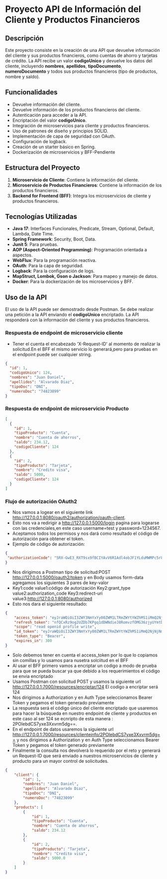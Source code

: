 # Proyecto API de Información del Cliente y Productos Financieros

## Descripción
Este proyecto consiste en la creación de una API que devuelve información del cliente y sus productos financieros, como cuentas de ahorro y tarjetas de crédito. La API recibe un valor **codigoUnico** y devuelve los datos del cliente, incluyendo **nombres**, **apellidos**, **tipoDocumento**, **numeroDocumento** y todos sus productos financieros (tipo de productos, nombre y saldo).

## Funcionalidades
- Devuelve información del cliente.
- Devuelve información de los productos financieros del cliente.
- Autenticación para acceder a la API.
- Encriptación del valor **codigoUnico**.
- Integración de microservicios para cliente y productos financieros.
- Uso de patrones de diseño y principios SOLID.
- Implementación de capa de seguridad con OAuth.
- Configuración de logback.
- Creación de un starter básico en Spring.
- Dockerización de microservicios y BFF-Pendiente



## Estructura del Proyecto
1. **Microservicio de Cliente**: Contiene la información del cliente.
2. **Microservicio de Productos Financieros**: Contiene la información de los productos financieros.
3. **Backend for Frontend (BFF)**: Integra los microservicios de cliente y productos financieros.

## Tecnologías Utilizadas
- **Java 17**: Interfaces Funcionales, Predicate, Stream, Optional, Default, Lambda, Date Time.
- **Spring Framework**: Security, Boot, Data.
- **Junit 5**: Para pruebas.
- **AOP (Aspect-Oriented Programming)**: Programación orientada a aspectos.
- **WebFlux**: Para la programación reactiva.
- **OAuth**: Para la capa de seguridad.
- **Logback**: Para la configuración de logs.
- **MapStruct, Lombok, Gson o Jackson**: Para mapeo y manejo de datos.
- **Docker**: Para la dockerización de los microservicios y BFF.

## Uso de la API
El uso de la API puede ser demostrado desde Postman. Se debe realizar una petición a la API enviando el **codigoUnico** encriptado. La API responderá con la información del cliente y sus productos financieros.



### Respuesta de endpoint de microservicio cliente 
- Tener el cuenta el encabezado 'X-Request-ID' al momento de realizar la solicitud.En el BFF el mismo servicio lo generará,pero para pruebas en el endpoint puede ser cualquier string.
```json
{
  "id": 1,
  "codigoUnico": 124,
  "nombres": "Juan Daniel",
  "apellidos": "Alvarado Diaz",
  "tipoDoc": "DNI",
  "numeroDoc": "74823099"
}
```

### Respuesta de endpoint de microservicio Producto
```json
[
  {
    "id": 1,
    "tipoProducto": "Cuenta",
    "nombre": "Cuenta de ahorros",
    "saldo": 234.12,
    "codigoCliente": 124
  },
  {
    "id": 2,
    "tipoProducto": "Tarjeta",
    "nombre": "Credito visa",
    "saldo": 5000,
    "codigoCliente": 124
  }
]
```
### Flujo de autorización OAuth2

- Nos vamos a logear en el siguiente link http://127.0.0.1:8080/oauth2/authorization/oauth-client.
- Esto nos va a redirigir a http://127.0.0.1:5000/login pagina para logearse con las credenciales,en este caso username=test y password=1234567.
- Aceptamos todos los permisos y nos dará como resultado el código de autorización para obtener el token.
- Ejemplo de código de autorización:
 ```json
{
  "authorizationCode": "5RX-GwE3_RXT9sx9fBCIYAvV6R1Adl4obJF1YLduMWMPc5r8_CcS4tazacD37U_BRKlDKnpZsxQq8DxFAPtdUm_oID3h0QQco3HAxOs1ngEYBy9rv7vXEbOcfCI_iJeE"
}
```
- Nos dirigimos a Postman tipo de solicitud:POST  http://127.0.0.1:5000/oauth2/token y en Body usamos form-data agregamos los siguientes 3 pares de key-valor
- Key1:code value1:código de autorización  Key2:grant_type value2:authorization_code  Key3:redirect-uri value3:http://127.0.0.1:8080/authorized
- Esto nos dara el siguiente resultado:
```json
{
    "access_token": "eyJraWQiOiI3ZWY3NmYxYy00ZWM1LTRmZWYtYWZhMS1iMmQ2NjNjNmE4YWUiLCJhbGciOiJSUzI1NiJ9.eyJzdWIiOiJ0ZXN0IiwiYXVkIjoib2F1dGgtY2xpZW50IiwibmJmIjoxNzM1ODMzNTM0LCJzY29wZSI6WyJyZWFkIiwib3BlbmlkIiwicHJvZmlsZSIsIndyaXRlIl0sImlzcyI6Imh0dHA6Ly8xMjcuMC4wLjE6NTAwMCIsImV4cCI6MTczNTgzMzgzNCwiaWF0IjoxNzM1ODMzNTM0LCJqdGkiOiI4MDlhZjNmZS0zNWNhLTQ4OWEtODRkYi0wMWY4NDJlYWU2ODcifQ.g-auNTzdzIXEe6N5tyLdwiItB1Um7lDZF6cLpA15SUC7HIit9xqUygiSbgc1sPUV-bCOtkhpzeLkuHEhFeDL2D6HU6O-NdqR7a0_nj7xzbUBWq_saUUXHQA-yvmjECqPHvSPEijFXOCiyNSciBg3I3iKi36O2iEw7hPP7DLP2N7Qj3CVePIDee52P_ajEz5nrBAqp0g24quRRyWx4eJ09xCDdb5dsy2XsI9fEON3DHbnVQvyWvlp4SeoBGi9Xhz0HAAOFn2XJ0i0xrN5jv1Sc66GKEdvl3AUG7XyGKsaa_sMl9Dh9D6ljXjjG7Y05m4jXdHYql4hfNuTNBbV9L1Ksg",
    "refresh_token": "nfQCxRz9og2UZDb7KPgq1dDWNdieJ8RomvzfOMG36zjyUYmtDnrHPA3gMUVrCq8rruL0OaoqKN59GGdX8Bni4KCRIiEbMwswSJN4x0oDQE7c-mjOML7fYt4Ez9G4EGx3",
    "scope": "read openid profile write",
    "id_token": "eyJraWQiOiI3ZWY3NmYxYy00ZWM1LTRmZWYtYWZhMS1iMmQ2NjNjNmE4YWUiLCJhbGciOiJSUzI1NiJ9.eyJzdWIiOiJ0ZXN0IiwiYXVkIjoib2F1dGgtY2xpZW50IiwiYXpwIjoib2F1dGgtY2xpZW50IiwiYXV0aF90aW1lIjoxNzM1ODMzNTI1LCJpc3MiOiJodHRwOi8vMTI3LjAuMC4xOjUwMDAiLCJleHAiOjE3MzU4MzUzMzQsImlhdCI6MTczNTgzMzUzNCwibm9uY2UiOiJnQzNHOGxTWFYyMnRYRlRta29maUgySXJhbGFidF93bkNMeThDX1ZuMUVvIiwianRpIjoiZWRlMDdkNzktZTJkYi00ZDU1LTg4MTctZDY0YzU4YTdlMmEwIiwic2lkIjoibVkzT2RVTm8wcFhibE9kUDdRR2h5RDA1ZTY4N1BHd2NBOFZTTkFDWFF2USJ9.PGRTHb4bXZsJqxiYq0LA5MHX4-tPAvjHP4OXe9KDFnT4Gtx3q_3CUfVthEwaxN13lx4FdW_nCt0ZNvbmZ6sSYi_nZCIbVBr5f1ExH-H0hZ8iQyQK0a4m6x5HKgo_3z7UK7jo94QUVi294VK4i6mRvkjG0xC2O6RnhxH9-2bVX0JIKYju5kF1rWrQWazfFUgRaEgZACMuBFqVDwj-klerTJqqvKXHfnM2qiD3aX4aeOSFj-pzON23SxrYwAGO1188i05DEWHYpaYZstlZd1XE4k2_a2_PgIUdMj3O8iqpYJFOp4w_mOtKUC760vGdLmQeJGSVMxYKIGbHcUxD_lFySQ",
    "token_type": "Bearer",
    "expires_in": 300
}
```
- Solo debemos tener en cuenta el access_token por lo que lo copiamos sin comillas y lo usamos para nusetra solciitud en el BFF
- Al usar el BFF primero vamos a encriptar un codigo a modo de prueba para que se pueda buscar ya que debido a los requerimientos el código se envia encriptado
- Usamos Postman con solicitud POST y usamos la siguiente url http://127.0.0.1:7000/resources/encriptar/124  El codigo a encriptar será 124
- Nos dirigimos a Authorization y en Auth Type seleccionamos Bearer Token y pegamos el token generado previamente
- La respuesta será el código único del cliente encriptado que usaremos para hacer la búsqueda en nuestro endpoint de cliente y productos en este caso al ser 124 se ecnripto de esta manera : 2POIebdCS7yxe3Xxvrm5dg==.
- En el endpoint de datos usaremos la siguiente url http://127.0.0.1:7000/resources/clienteinfo/2POIebdCS7yxe3Xxvrm5dg==  y nos dirigimos a Authorization y en Auth Type seleccionamos Bearer Token y pegamos el token generado previamente
- Finalmente la consulta nos devolverá lo requerido por el reto y generará un Request-ID que será enviado a nuestros microservicios de cliente y producto para un mayor control de solicitudes.
```json
{
    "client": {
        "id": 1,
        "nombres": "Juan Daniel",
        "apellidos": "Alvarado Diaz",
        "tipoDoc": "DNI",
        "numeroDoc": "74823099"
    },
    "products": [
        {
            "id": 1,
            "tipoProducto": "Cuenta",
            "nombre": "Cuenta de ahorros",
            "saldo": 234.12
        },
        {
            "id": 2,
            "tipoProducto": "Tarjeta",
            "nombre": "Credito visa",
            "saldo": 5000.0
        }
    ]
}
```



